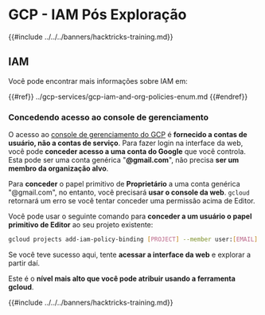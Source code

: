 # GCP - IAM Pós Exploração

{{#include ../../../banners/hacktricks-training.md}}

## IAM <a href="#service-account-impersonation" id="service-account-impersonation"></a>

Você pode encontrar mais informações sobre IAM em:

{{#ref}}
../gcp-services/gcp-iam-and-org-policies-enum.md
{{#endref}}

### Concedendo acesso ao console de gerenciamento <a href="#granting-access-to-management-console" id="granting-access-to-management-console"></a>

O acesso ao [console de gerenciamento do GCP](https://console.cloud.google.com) é **fornecido a contas de usuário, não a contas de serviço**. Para fazer login na interface da web, você pode **conceder acesso a uma conta do Google** que você controla. Esta pode ser uma conta genérica "**@gmail.com**", não precisa **ser um membro da organização alvo**.

Para **conceder** o papel primitivo de **Proprietário** a uma conta genérica "@gmail.com", no entanto, você precisará **usar o console da web**. `gcloud` retornará um erro se você tentar conceder uma permissão acima de Editor.

Você pode usar o seguinte comando para **conceder a um usuário o papel primitivo de Editor** ao seu projeto existente:
```bash
gcloud projects add-iam-policy-binding [PROJECT] --member user:[EMAIL] --role roles/editor
```
Se você teve sucesso aqui, tente **acessar a interface da web** e explorar a partir daí.

Este é o **nível mais alto que você pode atribuir usando a ferramenta gcloud**.

{{#include ../../../banners/hacktricks-training.md}}
